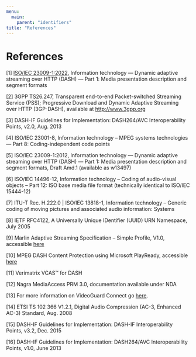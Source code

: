 ```yaml
---
menu:
  main:
    parent: "identifiers"
title: "References"
---
```


# References

[1]	[ISO/IEC 23009-1:2022](https://standards.iso.org/ittf/PubliclyAvailableStandards/c083314_ISO_IEC%2023009-1_2022(en).zip), Information technology — Dynamic adaptive streaming over HTTP (DASH) — Part 1: Media presentation description and segment formats

[2]	3GPP TS26.247, Transparent end-to-end Packet-switched Streaming Service (PSS); Progressive Download and Dynamic Adaptive Streaming over HTTP (3GP-DASH), available at http://www.3gpp.org

[3]	DASH-IF Guidelines for Implementation: DASH264/AVC Interoperability Points, v2.0, Aug. 2013

[4]	ISO/IEC 23001-8, Information technology – MPEG systems technologies –– Part 8: Coding-independent code points

[5]	ISO/IEC 23009-1:2012, Information technology — Dynamic adaptive streaming over HTTP (DASH) — Part 1: Media presentation description and segment formats, Draft Amd.1 (available as w13497)

[6]	ISO/IEC 14496-12, Information technology – Coding of audio-visual objects – Part 12: ISO base media file format (technically identical to ISO/IEC 15444-12)

[7]	ITU-T Rec. H.222.0 | ISO/IEC 13818-1, Information technology – Generic coding of moving pictures and associated audio information: Systems

[8]	IETF RFC4122, A Universally Unique IDentifier (UUID) URN Namespace, July 2005

[9]	Marlin Adaptive Streaming Specification – Simple Profile, V1.0, accessible [here](http://www.marlin-community.com/develop/downloads/specifications/)

[10]	MPEG DASH Content Protection using Microsoft PlayReady, accessible [here](http://www.microsoft.com/playready/documents/)

[11]	Verimatrix VCAS™ for DASH

[12]	Nagra MediaAccess PRM 3.0, documentation available under NDA

[13]	For more information on VideoGuard Connect go [here](http://www.cisco.com/c/en/us/products/video/videoguard-drm/index.html).

[14]	ETSI TS 102 366 V1.2.1, Digital Audio Compression (AC-3, Enhanced AC-3) Standard, Aug. 2008

[15]	DASH-IF Guidelines for Implementation: DASH-IF Interoperability Points, v3.2, Dec. 2015

[16]	DASH-IF Guidelines for Implementation: DASH264/AVC Interoperability Points, v1.0, June 2013

